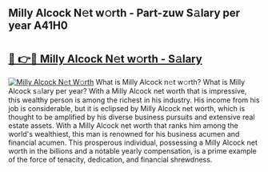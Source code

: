 ## Milly Alcock N𝚎t w𝚘rth - Part-zuw S𝚊lary per year A41H0

# <h2><a href="http://gc1ltjh.nevu.top/?p=Milly+Alcock">🔗 👉🔴 Milly Alcock N𝚎t w𝚘rth - S𝚊lary</a></h2>

[![Milly Alcock N𝚎t W𝚘rth](https://i.imgur.com/Oavwk0R.jpeg)](http://gc1ltjh.nevu.top/?p=Milly+Alcock)
What is Milly Alcock n𝚎t w𝚘rth? What is Milly Alcock s𝚊lary per year?
With a Milly Alcock net worth that is impressive, this wealthy person is among the richest in his industry. His income from his job is considerable, but it is eclipsed by Milly Alcock net worth, which is thought to be amplified by his diverse business pursuits and extensive real estate assets. With a Milly Alcock net worth that ranks him among the world's wealthiest, this man is renowned for his business acumen and financial acumen. This prosperous individual, possessing a Milly Alcock net worth in the billions and a notable yearly compensation, is a prime example of the force of tenacity, dedication, and financial shrewdness.
